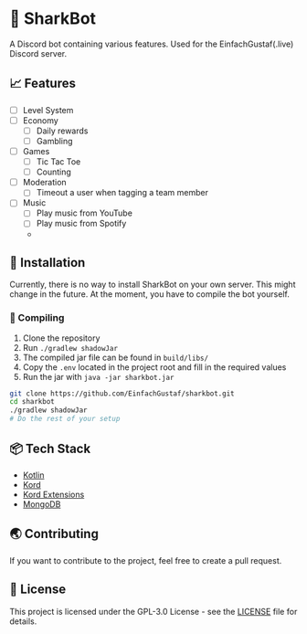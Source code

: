 # 🦈 SharkBot
A Discord bot containing various features. Used for the EinfachGustaf(.live) Discord server.

## 📈 Features
- [ ] Level System
- [ ] Economy
    - [ ] Daily rewards
    - [ ] Gambling
- [ ] Games
  - [ ] Tic Tac Toe
  - [ ] Counting
- [ ] Moderation
  - [ ] Timeout a user when tagging a team member
- [ ] Music
  - [ ] Play music from YouTube
  - [ ] Play music from Spotify
  - 
## 🚀 Installation
Currently, there is no way to install SharkBot on your own server. This might change in the future. At the moment, you have to compile the bot yourself.

### 🧪 Compiling
1. Clone the repository
2. Run `./gradlew shadowJar`
3. The compiled jar file can be found in `build/libs/`
4. Copy the `.env` located in the project root and fill in the required values
5. Run the jar with `java -jar sharkbot.jar`

```bash
git clone https://github.com/EinfachGustaf/sharkbot.git
cd sharkbot
./gradlew shadowJar
# Do the rest of your setup
```

## 📦 Tech Stack
- [Kotlin](https://kotlinlang.org/)
- [Kord](https://github.com/kordlib/kord)
- [Kord Extensions](https://kordex.dev)
- [MongoDB](https://www.mongodb.com/)

## 🌏 Contributing
If you want to contribute to the project, feel free to create a pull request.

## 🎯 License
This project is licensed under the GPL-3.0 License - see the [LICENSE](LICENSE) file for details.